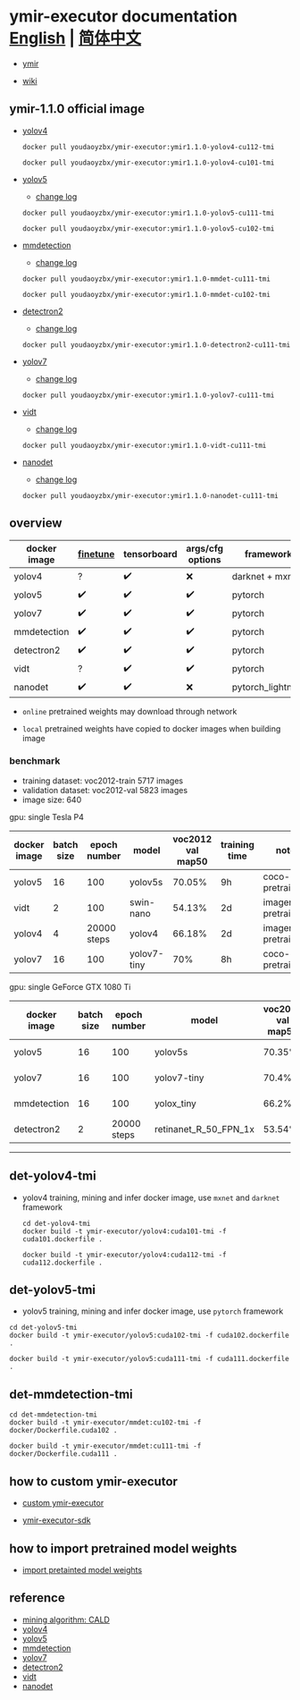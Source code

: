 # ymir-executor documentation [English](./README.MD) | [简体中文](./README_zh-CN.MD)

- [ymir](https://github.com/IndustryEssentials/ymir)

- [wiki](https://github.com/modelai/ymir-executor-fork/wiki)

## ymir-1.1.0 official image

- [yolov4](https://github.com/modelai/ymir-executor-fork#det-yolov4-training)

    ```
    docker pull youdaoyzbx/ymir-executor:ymir1.1.0-yolov4-cu112-tmi

    docker pull youdaoyzbx/ymir-executor:ymir1.1.0-yolov4-cu101-tmi
    ```

- [yolov5](https://github.com/modelai/ymir-executor-fork#det-yolov5-tmi)

    - [change log](./det-yolov5-tmi/README.md)

    ```
    docker pull youdaoyzbx/ymir-executor:ymir1.1.0-yolov5-cu111-tmi

    docker pull youdaoyzbx/ymir-executor:ymir1.1.0-yolov5-cu102-tmi
    ```

- [mmdetection](https://github.com/modelai/ymir-executor-fork#det-mmdetection-tmi)

    - [change log](./det-mmdetection-tmi/README.md)

    ```
    docker pull youdaoyzbx/ymir-executor:ymir1.1.0-mmdet-cu111-tmi

    docker pull youdaoyzbx/ymir-executor:ymir1.1.0-mmdet-cu102-tmi
    ```

- [detectron2](https://github.com/modelai/ymir-detectron2)

    - [change log](https://github.com/modelai/ymir-detectron2/blob/master/README.md)

    ```
    docker pull youdaoyzbx/ymir-executor:ymir1.1.0-detectron2-cu111-tmi
    ```

- [yolov7](https://github.com/modelai/ymir-yolov7)

    - [change log](https://github.com/modelai/ymir-yolov7/blob/main/ymir/README.md)

    ```
    docker pull youdaoyzbx/ymir-executor:ymir1.1.0-yolov7-cu111-tmi
    ```

- [vidt](https://github.com/modelai/ymir-vidt)

    - [change log](https://github.com/modelai/ymir-vidt/tree/main/ymir)

    ```
    docker pull youdaoyzbx/ymir-executor:ymir1.1.0-vidt-cu111-tmi
    ```

- [nanodet](https://github.com/modelai/ymir-nanodet/tree/ymir-dev)

    - [change log](https://github.com/modelai/ymir-nanodet/tree/ymir-dev/ymir)

    ```
    docker pull youdaoyzbx/ymir-executor:ymir1.1.0-nanodet-cu111-tmi
    ```

## overview

| docker image | [finetune](https://github.com/modelai/ymir-executor-fork/wiki/use-yolov5-to-finetune-or-training-model) | tensorboard | args/cfg options | framework | onnx | pretrained weights |
| - | - | - | - | - | - | - |
| yolov4 | ? | ✔️ | ❌ | darknet + mxnet | ❌ | local |
| yolov5 | ✔️ | ✔️ | ✔️ | pytorch | ✔️ | local+online |
| yolov7 | ✔️ | ✔️ | ✔️ | pytorch | ❌ | local+online |
| mmdetection | ✔️ | ✔️ | ✔️ | pytorch | ❌ | online |
| detectron2 | ✔️ | ✔️ | ✔️ | pytorch | ❌ | online |
| vidt | ? | ✔️ | ✔️ | pytorch | ❌ | online |
| nanodet | ✔️ | ✔️ | ❌ | pytorch_lightning | ❌ | online |

- `online` pretrained weights may download through network

- `local` pretrained weights have copied to docker images when building image

### benchmark

- training dataset: voc2012-train 5717 images
- validation dataset: voc2012-val 5823 images
- image size: 640

gpu: single Tesla P4

| docker image | batch size | epoch number | model | voc2012 val map50 | training time | note |
| - | - | - | - | - | - | - |
| yolov5 | 16 | 100 | yolov5s | 70.05% | 9h | coco-pretrained |
| vidt | 2 | 100 | swin-nano | 54.13% | 2d | imagenet-pretrained |
| yolov4 | 4 | 20000 steps | yolov4 | 66.18% | 2d | imagenet-pretrained |
| yolov7 | 16 | 100 | yolov7-tiny | 70% | 8h | coco-pretrained |

gpu: single GeForce GTX 1080 Ti

| docker image | batch size | epoch number | model | voc2012 val map50 | training time | note |
| - | - | - | - | - | - | - |
| yolov5 | 16 | 100 | yolov5s | 70.35% | 2h | coco-pretrained |
| yolov7 | 16 | 100 | yolov7-tiny | 70.4% | 5h | coco-pretrained |
| mmdetection | 16 | 100 | yolox_tiny | 66.2% | 5h | coco-pretrained |
| detectron2 | 2 | 20000 steps | retinanet_R_50_FPN_1x | 53.54% | 2h | imagenet-pretrained |

---

## det-yolov4-tmi

- yolov4 training, mining and infer docker image, use `mxnet` and `darknet` framework

  ```
  cd det-yolov4-tmi
  docker build -t ymir-executor/yolov4:cuda101-tmi -f cuda101.dockerfile .

  docker build -t ymir-executor/yolov4:cuda112-tmi -f cuda112.dockerfile .
  ```

## det-yolov5-tmi

- yolov5 training, mining and infer docker image, use `pytorch` framework

```
cd det-yolov5-tmi
docker build -t ymir-executor/yolov5:cuda102-tmi -f cuda102.dockerfile .

docker build -t ymir-executor/yolov5:cuda111-tmi -f cuda111.dockerfile .
```

## det-mmdetection-tmi

```
cd det-mmdetection-tmi
docker build -t ymir-executor/mmdet:cu102-tmi -f docker/Dockerfile.cuda102 .

docker build -t ymir-executor/mmdet:cu111-tmi -f docker/Dockerfile.cuda111 .
```

## how to custom ymir-executor

- [custom ymir-executor](https://github.com/IndustryEssentials/ymir/blob/dev/docs/ymir-dataset-zh-CN.md)

- [ymir-executor-sdk](https://github.com/modelai/ymir-executor-sdk)

## how to import pretrained model weights

- [import pretainted model weights](https://github.com/IndustryEssentials/ymir/blob/dev/docs/import-extra-models.md)

## reference

- [mining algorithm: CALD](https://github.com/we1pingyu/CALD/)
- [yolov4](https://github.com/AlexeyAB/darknet)
- [yolov5](https://github.com/ultralytics/yolov5)
- [mmdetection](https://github.com/open-mmlab/mmdetection)
- [yolov7](https://github.com/wongkinyiu/yolov7)
- [detectron2](https://github.com/facebookresearch/detectron2)
- [vidt](https://github.com/naver-ai/vidt)
- [nanodet](https://github.com/RangiLyu/nanodet)
